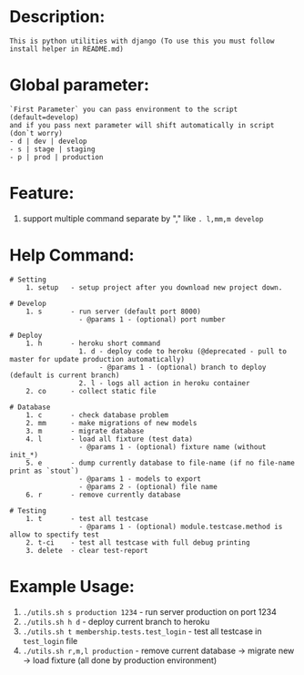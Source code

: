 # Description:
    This is python utilities with django (To use this you must follow install helper in README.md)

# Global parameter:
    `First Parameter` you can pass environment to the script (default=develop)
    and if you pass next parameter will shift automatically in script (don`t worry)
    - d | dev | develop
    - s | stage | staging
    - p | prod | production

# Feature:
1. support multiple command separate by "," like `. l,mm,m develop`

# Help Command:
    # Setting
        1. setup   - setup project after you download new project down.

    # Develop
        1. s       - run server (default port 8000)
                     - @params 1 - (optional) port number

    # Deploy
        1. h       - heroku short command
                     1. d - deploy code to heroku (@deprecated - pull to master for update production automatically)
                          - @params 1 - (optional) branch to deploy (default is current branch)
                     2. l - logs all action in heroku container
        2. co      - collect static file

    # Database
        1. c       - check database problem
        2. mm      - make migrations of new models
        3. m       - migrate database
        4. l       - load all fixture (test data)
                     - @params 1 - (optional) fixture name (without init_*)
        5. e       - dump currently database to file-name (if no file-name print as `stout`)
                     - @params 1 - models to export
                     - @params 2 - (optional) file name
        6. r       - remove currently database

    # Testing
        1. t       - test all testcase
                     - @params 1 - (optional) module.testcase.method is allow to spectify test
        2. t-ci    - test all testcase with full debug printing
        3. delete  - clear test-report

# Example Usage:
1. `./utils.sh s production 1234` - run server production on port 1234
2. `./utils.sh h d` - deploy current branch to heroku
3. `./utils.sh t membership.tests.test_login` - test all testcase in `test_login` file
4. `./utils.sh r,m,l production` - remove current database -> migrate new -> load fixture (all done by production environment)
